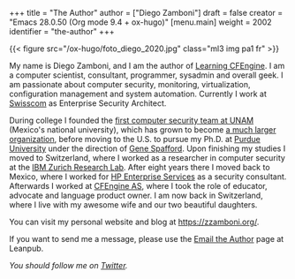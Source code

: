 +++
title = "The Author"
author = ["Diego Zamboni"]
draft = false
creator = "Emacs 28.0.50 (Org mode 9.4 + ox-hugo)"
[menu.main]
  weight = 2002
  identifier = "the-author"
+++

{{< figure src="/ox-hugo/foto_diego_2020.jpg" class="ml3 img pa1 fr" >}}

My name is Diego Zamboni, and I am the author of [Learning CFEngine](https://leanpub.com/learning-cfengine). I am a computer scientist, consultant, programmer, sysadmin and overall geek. I am passionate about computer security, monitoring, virtualization, configuration management and system automation. Currently I work at [Swisscom](https://swisscom.com/) as Enterprise Security Architect.

During college I founded the [first computer security team at UNAM](https://web.archive.org/web/19981202131242/https://www.asc.unam.mx/) (Mexico's national university), which has grown to become [a much larger organization](https://www.seguridad.unam.mx/), before moving to the U.S. to pursue my Ph.D. at [Purdue University](https://www.cerias.purdue.edu/) under the direction of [Gene Spafford](https://spaf.cerias.purdue.edu/). Upon finishing my studies I moved to Switzerland, where I worked as a researcher in computer security at the [IBM Zurich Research Lab](https://www.zurich.ibm.com/). After eight years there I moved back to Mexico, where I worked for [HP Enterprise Services](https://www.hpe.com/) as a security consultant. Afterwards I worked at [CFEngine AS](https://cfengine.com/), where I took the role of educator, advocate and language product owner. I am now back in Switzerland, where I live with my awesome wife and our two beautiful daughters.

You can visit my personal website and blog at <https://zzamboni.org/>.

If you want to send me a message, please use the [Email the Author](https://leanpub.com/learning-cfengine/email%5Fauthor/new) page at Leanpub.

_You should follow me on [Twitter](https://twitter.com/zzamboni)._
